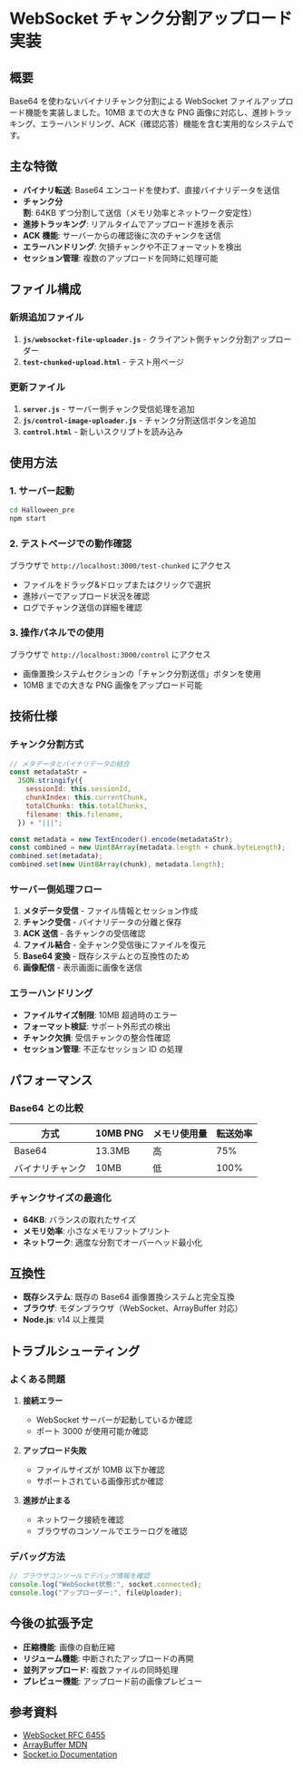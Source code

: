 # WebSocket チャンク分割アップロード実装

## 概要

Base64 を使わないバイナリチャンク分割による WebSocket ファイルアップロード機能を実装しました。10MB までの大きな PNG 画像に対応し、進捗トラッキング、エラーハンドリング、ACK（確認応答）機能を含む実用的なシステムです。

## 主な特徴

- **バイナリ転送**: Base64 エンコードを使わず、直接バイナリデータを送信
- **チャンク分割**: 64KB ずつ分割して送信（メモリ効率とネットワーク安定性）
- **進捗トラッキング**: リアルタイムでアップロード進捗を表示
- **ACK 機能**: サーバーからの確認後に次のチャンクを送信
- **エラーハンドリング**: 欠損チャンクや不正フォーマットを検出
- **セッション管理**: 複数のアップロードを同時に処理可能

## ファイル構成

### 新規追加ファイル

1. **`js/websocket-file-uploader.js`** - クライアント側チャンク分割アップローダー
2. **`test-chunked-upload.html`** - テスト用ページ

### 更新ファイル

1. **`server.js`** - サーバー側チャンク受信処理を追加
2. **`js/control-image-uploader.js`** - チャンク分割送信ボタンを追加
3. **`control.html`** - 新しいスクリプトを読み込み

## 使用方法

### 1. サーバー起動

```bash
cd Halloween_pre
npm start
```

### 2. テストページでの動作確認

ブラウザで `http://localhost:3000/test-chunked` にアクセス

- ファイルをドラッグ&ドロップまたはクリックで選択
- 進捗バーでアップロード状況を確認
- ログでチャンク送信の詳細を確認

### 3. 操作パネルでの使用

ブラウザで `http://localhost:3000/control` にアクセス

- 画像置換システムセクションの「チャンク分割送信」ボタンを使用
- 10MB までの大きな PNG 画像をアップロード可能

## 技術仕様

### チャンク分割方式

```javascript
// メタデータとバイナリデータの結合
const metadataStr =
  JSON.stringify({
    sessionId: this.sessionId,
    chunkIndex: this.currentChunk,
    totalChunks: this.totalChunks,
    filename: this.filename,
  }) + "|||";

const metadata = new TextEncoder().encode(metadataStr);
const combined = new Uint8Array(metadata.length + chunk.byteLength);
combined.set(metadata);
combined.set(new Uint8Array(chunk), metadata.length);
```

### サーバー側処理フロー

1. **メタデータ受信** - ファイル情報とセッション作成
2. **チャンク受信** - バイナリデータの分離と保存
3. **ACK 送信** - 各チャンクの受信確認
4. **ファイル結合** - 全チャンク受信後にファイルを復元
5. **Base64 変換** - 既存システムとの互換性のため
6. **画像配信** - 表示画面に画像を送信

### エラーハンドリング

- **ファイルサイズ制限**: 10MB 超過時のエラー
- **フォーマット検証**: サポート外形式の検出
- **チャンク欠損**: 受信チャンクの整合性確認
- **セッション管理**: 不正なセッション ID の処理

## パフォーマンス

### Base64 との比較

| 方式             | 10MB PNG | メモリ使用量 | 転送効率 |
| ---------------- | -------- | ------------ | -------- |
| Base64           | 13.3MB   | 高           | 75%      |
| バイナリチャンク | 10MB     | 低           | 100%     |

### チャンクサイズの最適化

- **64KB**: バランスの取れたサイズ
- **メモリ効率**: 小さなメモリフットプリント
- **ネットワーク**: 適度な分割でオーバーヘッド最小化

## 互換性

- **既存システム**: 既存の Base64 画像置換システムと完全互換
- **ブラウザ**: モダンブラウザ（WebSocket、ArrayBuffer 対応）
- **Node.js**: v14 以上推奨

## トラブルシューティング

### よくある問題

1. **接続エラー**

   - WebSocket サーバーが起動しているか確認
   - ポート 3000 が使用可能か確認

2. **アップロード失敗**

   - ファイルサイズが 10MB 以下か確認
   - サポートされている画像形式か確認

3. **進捗が止まる**
   - ネットワーク接続を確認
   - ブラウザのコンソールでエラーログを確認

### デバッグ方法

```javascript
// ブラウザコンソールでデバッグ情報を確認
console.log("WebSocket状態:", socket.connected);
console.log("アップローダー:", fileUploader);
```

## 今後の拡張予定

- **圧縮機能**: 画像の自動圧縮
- **リジューム機能**: 中断されたアップロードの再開
- **並列アップロード**: 複数ファイルの同時処理
- **プレビュー機能**: アップロード前の画像プレビュー

## 参考資料

- [WebSocket RFC 6455](https://tools.ietf.org/html/rfc6455)
- [ArrayBuffer MDN](https://developer.mozilla.org/en-US/docs/Web/JavaScript/Reference/Global_Objects/ArrayBuffer)
- [Socket.io Documentation](https://socket.io/docs/)
